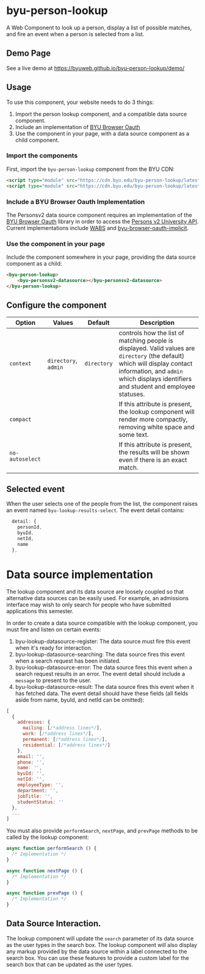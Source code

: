 # byu-person-lookup
A Web Component to look up a person, display a list of possible matches, and fire an event when a person is selected from a list.

## Demo Page
See a live demo at https://byuweb.github.io/byu-person-lookup/demo/

## Usage
To use this component, your website needs to do 3 things:
1. Import the person lookup component, and a compatible data source component.
1. Include an implementation of [BYU Browser Oauth](https://github.com/byuweb/byu-browser-oauth)
1. Use the component in your page, with a data source component as a child component.

### Import the components
First, import the `byu-person-lookup` component from the BYU CDN:
```html
<script type="module" src="https://cdn.byu.edu/byu-person-lookup/latest/byu-person-lookup-bundle.min.js"></script>
<script type="module" src="https://cdn.byu.edu/byu-person-lookup/latest/byu-personsv2-datasource-bundle.min.js"></script>
```

### Include a BYU Browser Oauth Implementation
The Personsv2 data source component requires an implementation of the [BYU Browser
Oauth](https://github.com/byuweb/byu-browser-oauth) library in order to access the [Persons v2
University API](https://api.byu.edu/store/apis/info?name=Persons&version=v2&provider=BYU%2Fjohnrb2).
Current implementations include [WABS](https://github.com/byu-oit/wabs-middleware) and
[byu-browser-oauth-implicit](https://github.com/byuweb/byu-browser-oauth-implicit).

### Use the component in your page
Include the component somewhere in your page, providing the data source component as a child:
```html
<byu-person-lookup>
    <byu-personsv2-datasource></byu-personsv2-datasource>
</byu-person-lookup>
```

## Configure the component
Option | Values | Default | Description
------ | ------ | ------- | -----------
`context` | `directory`, `admin` | `directory` | controls how the list of matching people is displayed. Valid values are `directory` (the default) which will display contact information, and `admin` which displays identifiers and student and employee statuses.
`compact` | | | If this attribute is present, the lookup component will render more compactly, removing white space and some text.
`no-autoselect` | | | If this attribute is present, the results will be shown even if there is an exact match.

## Selected event
When the user selects one of the people from the list, the component raises an event named
`byu-lookup-results-select`. The event detail contains:
```javascript
  detail: {
    personId,
    byuId,
    netId,
    name
  },
```

# Data source implementation
The lookup component and its data source are loosely coupled so that alternative data sources can be
easily used. For example, an admissions interface may wish to only search for people who have
submitted applications this semester.

In order to create a data source compatible with the lookup component, you must fire and listen on
certain events:
1. byu-lookup-datasource-register: The data source must fire this event when it's ready for
   interaction.
1. byu-lookup-datasource-searching: The data source fires this event when a search request has been
   initiated.
1. byu-lookup-datasource-error: The data source fires this event when a search request results in an
   error. The event detail should include a `message` to present to the user.
1. byu-lookup-datasource-result: The data source fires this event when it has fetched data. The
   event detail should have these fields (all fields aside from name, byuId, and netId can be omitted):
```javascript
[
  {
    addresses: {
      mailing: [/*address lines*/],
      work: [/*address lines*/],
      permanent: [/*address lines*/],
      residential: [/*address lines*/]
    },
    email: '',
    phone: '',
    name: '',
    byuId: '',
    netId: '',
    employeeType: '',
    department: '',
    jobTitle: '',
    studentStatus: ''
  },
  ...
]
```

You must also provide `performSearch`, `nextPage`, and `prevPage` methods to be called by the lookup
component:
```javascript
async function performSearch () {
  /* Implementation */
}

async function nextPage () {
  /* Implementation */
}

async function prevPage () {
  /* Implementation */
}
```

## Data Source Interaction.

The lookup component will update the `search` parameter of its data source as the user types in the
search box. The lookup component will also display any markup provided by the data source within a
label connected to the search box. You can use these features to provide a custom label for the
search box that can be updated as the user types.
